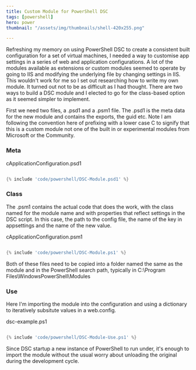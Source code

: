```yaml
---
title: Custom Module for PowerShell DSC
tags: [powershell]
hero: power
thumbnail: "/assets/img/thumbnails/shell-420x255.png"

---
```


Refreshing my memory on using PowerShell DSC to create a consistent built configuration for a set of virtual machines, I needed a way to customise app settings in a series of web and application configurations. A lot of the modules available as
extensions or custom modules seemed to operate by going to IIS and modifying the underlying file by changing settings in IIS.
This wouldn't work for me so I set out researching how to write my own module. It turned out not to be as difficult as I
had thought. There are two ways to build a DSC module and I elected to go for the class-based option as it seemed simpler to
implement.

First we need two files, a .psd1 and a .psm1 file. The .psd1 is the meta data for the new module and contains the exports, the
guid etc. Note I am following the convention here of prefixing with a lower case C to signify that this is a custom module not one of the built in or experimental modules from Microsoft or the Community.

### Meta

cApplicationConfiguration.psd1
```powershell

{% include 'code/powershell/DSC-Module.psd1' %}

```

### Class

The .psm1 contains the actual code that does the work, with the class named for the module name and with properties that reflect settings in the DSC script. In this case, the path to the config file, the name of the key in appsettings and the name of the new value.

cApplicationConfiguration.psm1
```powershell

{% include 'code/powershell/DSC-Module.ps1' %}

```

Both of these files need to be copied into a folder named the same as the module and in the PowerShell search path, typically in C:\Program Files\WindowsPowerShell\Modules

### Use

Here I'm importing the module into the configuration and using a dictionary to iteratively subsitute values in a web.config.

dsc-example.ps1
```powershell

{% include 'code/powershell/DSC-Module-Use.ps1' %}

```

Since DSC startup a new instance of PowerShell to run under, it's enough to import the module without the usual worry
about unloading the original during the development cycle.
